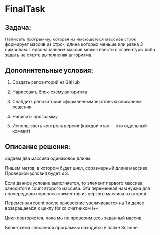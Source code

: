 # FinalTask

## Задача: 

Написать программу, которая из имеющегося массива строк формирует массив из строк, длина которых меньше или равна 3 символам. Первоначальный массив можно ввести с клавиатуры либо задать на старте выполнения алгоритма.

## Дополнительные условия:

1. Создать репозиторий на GitHub

2. Нарисовать блок-схему алгоритма

3. Снабдить репозиторий оформленным текстовым описанием решения

4. Написать программу

5. Использовать контроль версий (каждый этап -- это отдельный коммит)

## Описание решения:

Задаем два массива одинаковой длины. 

Пишем метод, в котором будет цикл, соразмерный длине массива. Проверкой условия будет  ≤ 3. 

Если данное условие выполняется, то элемент первого массива заносится в count второго массива. Эта переменная нам нужна для поочередного переноса элементов из первого массива во второй.

Переменная count после присвоение увеличивается на 1 и далее возвращаемся к циклу for co cчетчиком i++. 

Цикл повторяется, пока мы не проверим весь заданный массив. 

Блок-схема описанной программы находится в папке Scheme.
